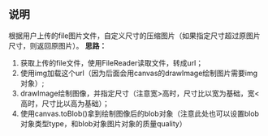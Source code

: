 ## 说明
根据用户上传的file图片文件，自定义尺寸的压缩图片（如果指定尺寸超过原图片尺寸，则返回原图片）。
**思路：**
1. 获取上传的file文件，使用FileReader读取文件，转成url；
2. 使用img加载这个url（因为后面会用canvas的drawImage绘制图片需要img对象）;
3. drawImage绘制图像，并指定尺寸（注意宽>高时，尺寸比以宽为基础，宽<高时，尺寸比以高为基础）；
4. 使用canvas.toBlob()拿到绘制图像后的blob对象（注意此处也可以设置blob对象类型type，和blob对象图片对象的质量quality）